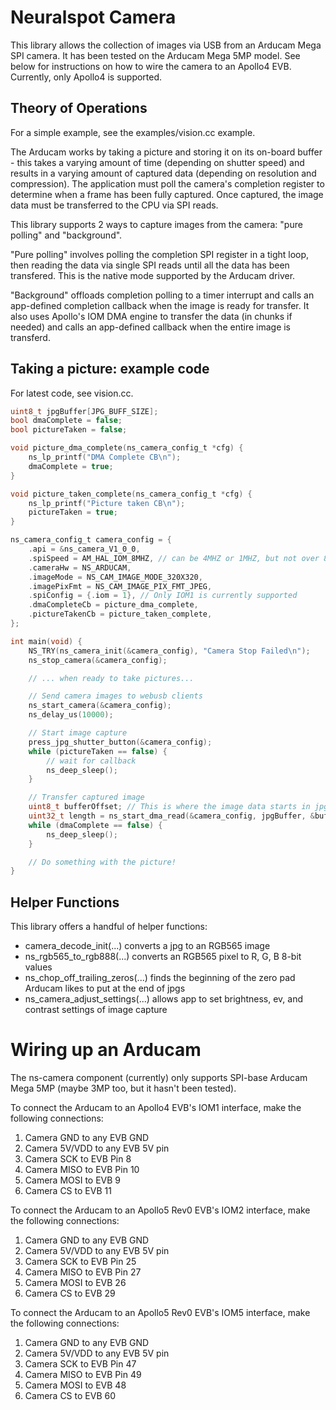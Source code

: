 # Neuralspot Camera
This library allows the collection of images via USB from an Arducam Mega SPI camera. It has been tested on the Arducam Mega 5MP model. See below for instructions on how to wire the camera to an Apollo4 EVB. Currently, only Apollo4 is supported.

## Theory of Operations
For a simple example, see the examples/vision.cc example.

The Arducam works by taking a picture and storing it on its on-board buffer - this takes a varying amount of time (depending on shutter speed) and results in a varying amount of captured data (depending on resolution and compression). The application must poll the camera's completion register to determine when a frame has been fully captured. Once captured, the image data must be transferred to the CPU via SPI reads.

This library supports 2 ways to capture images from the camera: "pure polling" and "background".

"Pure polling" involves polling the completion SPI register in a tight loop, then reading the data via single SPI reads until all the data has been transfered. This is the native mode supported by the Arducam driver.

"Background" offloads completion polling to a timer interrupt and calls an app-defined completion callback when the image is ready for transfer. It also uses Apollo's IOM DMA engine to transfer the data (in chunks if needed) and calls an app-defined callback when the entire image is transferd.

## Taking a picture: example code
For latest code, see vision.cc.

```c
uint8_t jpgBuffer[JPG_BUFF_SIZE];
bool dmaComplete = false;
bool pictureTaken = false;

void picture_dma_complete(ns_camera_config_t *cfg) {
    ns_lp_printf("DMA Complete CB\n");
    dmaComplete = true;
}

void picture_taken_complete(ns_camera_config_t *cfg) {
    ns_lp_printf("Picture taken CB\n");
    pictureTaken = true;
}

ns_camera_config_t camera_config = {
    .api = &ns_camera_V1_0_0,
    .spiSpeed = AM_HAL_IOM_8MHZ, // can be 4MHZ or 1MHZ, but not over 8MHZ
    .cameraHw = NS_ARDUCAM,
    .imageMode = NS_CAM_IMAGE_MODE_320X320,
    .imagePixFmt = NS_CAM_IMAGE_PIX_FMT_JPEG,
    .spiConfig = {.iom = 1}, // Only IOM1 is currently supported
    .dmaCompleteCb = picture_dma_complete,
    .pictureTakenCb = picture_taken_complete,
};

int main(void) {
    NS_TRY(ns_camera_init(&camera_config), "Camera Stop Failed\n");
    ns_stop_camera(&camera_config);

    // ... when ready to take pictures...

    // Send camera images to webusb clients
    ns_start_camera(&camera_config);
    ns_delay_us(10000);

    // Start image capture
    press_jpg_shutter_button(&camera_config);
    while (pictureTaken == false) {
        // wait for callback
        ns_deep_sleep();
    }

    // Transfer captured image
    uint8_t bufferOffset; // This is where the image data starts in jpgBuffer, will be 1 for jpg, 0 for anything else
    uint32_t length = ns_start_dma_read(&camera_config, jpgBuffer, &bufferOffset, JPG_BUFF_SIZE);
    while (dmaComplete == false) {
        ns_deep_sleep();
    }

    // Do something with the picture!
}
```

## Helper Functions
This library offers a handful of helper functions:
- camera_decode_init(...) converts a jpg to an RGB565 image
- ns_rgb565_to_rgb888(...) converts an RGB565 pixel to R, G, B 8-bit values
- ns_chop_off_trailing_zeros(...) finds the beginning of the zero pad Arducam likes to put at the end of jpgs
- ns_camera_adjust_settings(...) allows app to set brightness, ev, and contrast settings of image capture


# Wiring up an Arducam

The ns-camera component (currently) only supports SPI-base Arducam Mega 5MP (maybe 3MP too, but it hasn't been tested).

To connect the Arducam to an Apollo4 EVB's IOM1 interface, make the following connections:

1. Camera GND to any EVB GND
2. Camera 5V/VDD to any EVB 5V pin
3. Camera SCK to EVB Pin 8
4. Camera MISO to EVB Pin 10
5. Camera MOSI to EVB 9
6. Camera CS to EVB 11

To connect the Arducam to an Apollo5 Rev0 EVB's IOM2 interface, make the following connections:

1. Camera GND to any EVB GND
2. Camera 5V/VDD to any EVB 5V pin
3. Camera SCK to EVB Pin 25
4. Camera MISO to EVB Pin 27
5. Camera MOSI to EVB 26
6. Camera CS to EVB 29

To connect the Arducam to an Apollo5 Rev0 EVB's IOM5 interface, make the following connections:

1. Camera GND to any EVB GND
2. Camera 5V/VDD to any EVB 5V pin
3. Camera SCK to EVB Pin 47
4. Camera MISO to EVB Pin 49
5. Camera MOSI to EVB 48
6. Camera CS to EVB 60